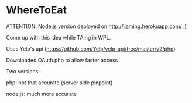 WhereToEat
==========

ATTENTION!
Node.js version deployed on http://jiaming.herokuapp.com/
:)

Come up with this idea while TAing in WPL. 

Uses Yelp's api (https://github.com/Yelp/yelp-api/tree/master/v2/php)

Downloaded OAuth.php to allow faster access

Two versions:

php: not that accurate (server side pinpoint)

node.js: much more accurate

